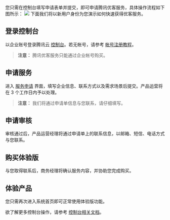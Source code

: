您只需在控制台填写申请表单并提交，即可申请腾讯优客服务，具体操作流程如下图所示：
![](https://main.qcloudimg.com/raw/93944f857731a991cae134abccebae3e.png)
下面我们将以新用户身份为您演示如何快速获得优客服务。
## 登录控制台
以企业账号登录腾讯云 [控制台](https://cloud.tencent.com/login?s_url=https%3A%2F%2Fconsole.cloud.tencent.com%2F)。若无帐号，请参考 [帐号注册教程](https://cloud.tencent.com/document/product/378/9603)。
>**注意：**
>腾讯优客服务只能通过企业帐号购买。

## 申请服务
进入 [服务申请]() 界面，填写企业信息、联系方式以及需求场景后提交。产品运营将在 3 个工作日内予以处理。
>**注意：**
>我们将通过申请单信息与您联系，请仔细填写。

## 申请审核
审核通过后，产品运营经理将通过申请单上的联系信息，以邮箱、短信、电话方式与您联系。
## 购买体验版
与您取得联系后，商务经理将确认服务内容，并协助您完成购买。
## 体验产品 
您只需再次进入系统首页即可正常使用体验版功能。

欲了解更多控制台操作，请参考 [控制台相关文档](https://www.qcloud.com/document/product/567)。
